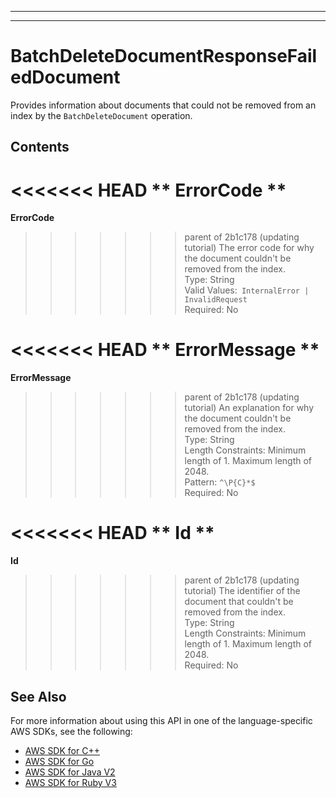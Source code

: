 --------

--------

# BatchDeleteDocumentResponseFailedDocument<a name="API_BatchDeleteDocumentResponseFailedDocument"></a>

Provides information about documents that could not be removed from an index by the `BatchDeleteDocument` operation\.

## Contents<a name="API_BatchDeleteDocumentResponseFailedDocument_Contents"></a>

<<<<<<< HEAD
 ** ErrorCode **   <a name="Kendra-Type-BatchDeleteDocumentResponseFailedDocument-ErrorCode"></a>
=======
 **ErrorCode**   <a name="Kendra-Type-BatchDeleteDocumentResponseFailedDocument-ErrorCode"></a>
>>>>>>> parent of 2b1c178 (updating tutorial)
The error code for why the document couldn't be removed from the index\.  
Type: String  
Valid Values:` InternalError | InvalidRequest`   
Required: No

<<<<<<< HEAD
 ** ErrorMessage **   <a name="Kendra-Type-BatchDeleteDocumentResponseFailedDocument-ErrorMessage"></a>
=======
 **ErrorMessage**   <a name="Kendra-Type-BatchDeleteDocumentResponseFailedDocument-ErrorMessage"></a>
>>>>>>> parent of 2b1c178 (updating tutorial)
An explanation for why the document couldn't be removed from the index\.  
Type: String  
Length Constraints: Minimum length of 1\. Maximum length of 2048\.  
Pattern: `^\P{C}*$`   
Required: No

<<<<<<< HEAD
 ** Id **   <a name="Kendra-Type-BatchDeleteDocumentResponseFailedDocument-Id"></a>
=======
 **Id**   <a name="Kendra-Type-BatchDeleteDocumentResponseFailedDocument-Id"></a>
>>>>>>> parent of 2b1c178 (updating tutorial)
The identifier of the document that couldn't be removed from the index\.  
Type: String  
Length Constraints: Minimum length of 1\. Maximum length of 2048\.  
Required: No

## See Also<a name="API_BatchDeleteDocumentResponseFailedDocument_SeeAlso"></a>

For more information about using this API in one of the language\-specific AWS SDKs, see the following:
+  [ AWS SDK for C\+\+](https://docs.aws.amazon.com/goto/SdkForCpp/kendra-2019-02-03/BatchDeleteDocumentResponseFailedDocument) 
+  [ AWS SDK for Go](https://docs.aws.amazon.com/goto/SdkForGoV1/kendra-2019-02-03/BatchDeleteDocumentResponseFailedDocument) 
+  [ AWS SDK for Java V2](https://docs.aws.amazon.com/goto/SdkForJavaV2/kendra-2019-02-03/BatchDeleteDocumentResponseFailedDocument) 
+  [ AWS SDK for Ruby V3](https://docs.aws.amazon.com/goto/SdkForRubyV3/kendra-2019-02-03/BatchDeleteDocumentResponseFailedDocument) 